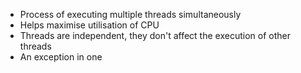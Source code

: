 - Process of executing multiple threads simultaneously
- Helps maximise utilisation of CPU
- Threads are independent, they don't affect the execution of other threads
- An exception in one